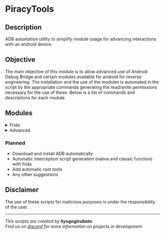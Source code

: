 # PiracyTools

## Description
ADB automation utility to simplify module usage for advancing interactions with an android device.

## Objective
The main objective of this module is to allow advanced use of Android Debug Bridge and certain modules available for android for reverse engineering. The installation and the use of the modules is automated in the script by the appropriate commands generating the read/write permissions necessary for the use of these. Below is a list of commands and descriptions for each module.


## Modules
<details><summary>Frida</summary>

> https://frida.re/  
> Dynamic instrumentation toolkit for developers, reverse-engineers, and security researchers.

| Command                             | Permission | Description                                              |
|:-----------------------------------:|:----------:|:--------------------------------------------------------:|
| `ptools frida status`               | shell      | Show frida status                                        |
| `ptools frida install server`       | root       | Install frida server                                     |
| `ptools frida install pip`          | root       | Install frida pip                                        |
| `ptools frida uninstall server`     | root       | Uninstall frida server                                   |
| `ptools frida uninstall pip`        | root       | Uninstall frida pip                                      |
| `ptools frida start`                | root       | Start frida service                                      |
| `ptools frida stop`                 | root       | Stop frida service                                       |
| `ptools frida pinning $PACKAGE`     | root       | Bypass SSL pinning for an application                    |
| `ptools frida run $SCRIPT $PACKAGE` | root       | Run a frida personal script                              |
| `ptools frida create`               | shell      | Native and classic function interception script creation |
</details>

<details><summary>Advanced</summary>

> https://developer.android.com/studio/command-line/adb  
> Programming tool used for debugging Android-based devices.

| Command                  | Permission | Description                                   |
|:------------------------:|:----------:|:---------------------------------------------:|
| `ptools adv pkg`         | shell      | Application lists                             |
| `ptools adv pkg $NAME`   | shell      | Lists apps by name                            |
| `ptools adv wifi`        | root       | Wifi networks already connected with password |
| `ptools adv db $PACKAGE` | root       | SQLite3 database of an application            |
| `ptools adv switch`      | shell      | Change device without exit                    |
</details>

### Planned
- Download and install ADB automatically
- Automatic interception script generation (native and classic function) with frida
- Add automatic root tools
- Any other suggestions

## Disclaimer
The use of these scripts for malicious purposes is under the responsibility of the user.

---
*This scripts are created by __hyugogirubato__.  
Find us on [discord](https://discord.com/invite/g6JzYbh) for more information on projects in development.*